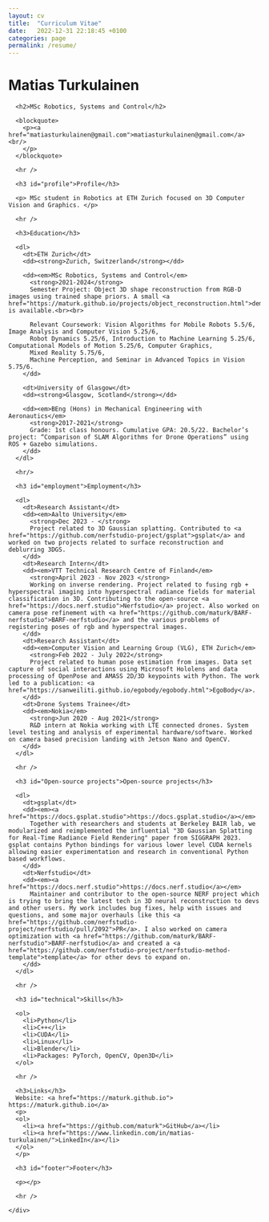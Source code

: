 ```yaml
---
layout: cv
title:  "Curriculum Vitae"
date:   2022-12-31 22:18:45 +0100
categories: page
permalink: /resume/
---
```


<body class="">
  <div class="container">
    <div class="resume">
      <h1>Matias Turkulainen</h1>

      <h2>MSc Robotics, Systems and Control</h2>

      <blockquote>
        <p><a href="matiasturkulainen@gmail.com">matiasturkulainen@gmail.com</a><br/>
        </p>
      </blockquote>

      <hr />

      <h3 id="profile">Profile</h3>

      <p> MSc student in Robotics at ETH Zurich focused on 3D Computer Vision and Graphics. </p>

      <hr />

      <h3>Education</h3>

      <dl>
        <dt>ETH Zurich</dt>
        <dd><strong>Zurich, Switzerland</strong></dd>

        <dd><em>MSc Robotics, Systems and Control</em>
          <strong>2021-2024</strong>
          Semester Project: Object 3D shape reconstruction from RGB-D images using trained shape priors. A small <a href="https://maturk.github.io/projects/object_reconstruction.html">demo</a> is available.<br><br>
          
          Relevant Coursework: Vision Algorithms for Mobile Robots 5.5/6, Image Analysis and Computer Vision 5.25/6,
          Robot Dynamics 5.25/6, Introduction to Machine Learning 5.25/6, Computational Models of Motion 5.25/6, Computer Graphics,
          Mixed Reality 5.75/6,
          Machine Perception, and Seminar in Advanced Topics in Vision 5.75/6. 
        </dd>

        <dt>University of Glasgow</dt>
        <dd><strong>Glasgow, Scotland</strong></dd>

        <dd><em>BEng (Hons) in Mechanical Engineering with Aeronautics</em>
          <strong>2017-2021</strong>
          Grade: 1st class honours. Cumulative GPA: 20.5/22. Bachelor’s project: “Comparison of SLAM Algorithms for Drone Operations” using ROS + Gazebo simulations.
        </dd>
      </dl>

      <hr/>

      <h3 id="employment">Employment</h3>

      <dl>
        <dt>Research Assistant</dt>
        <dd><em>Aalto University</em>
          <strong>Dec 2023 - </strong>
          Project related to 3D Gaussian splatting. Contributed to <a href="https://github.com/nerfstudio-project/gsplat">gsplat</a> and worked on two projects related to surface reconstruction and deblurring 3DGS. 
        </dd>
        <dt>Research Intern</dt>
        <dd><em>VTT Technical Research Centre of Finland</em>
          <strong>April 2023 - Nov 2023 </strong>
          Working on inverse rendering. Project related to fusing rgb + hyperspectral imaging into hyperspectral radiance fields for material classification in 3D. Contributing to the open-source <a href="https://docs.nerf.studio">Nerfstudio</a> project. Also worked on camera pose refinement with <a href="https://github.com/maturk/BARF-nerfstudio">BARF-nerfstudio</a> and the various problems of registering poses of rgb and hyperspectral images.
        </dd>
        <dt>Research Assistant</dt>
        <dd><em>Computer Vision and Learning Group (VLG), ETH Zurich</em>
          <strong>Feb 2022 - July 2022</strong>
          Project related to human pose estimation from images. Data set capture of social interactions using Microsoft Hololens and data processing of OpenPose and AMASS 2D/3D keypoints with Python. The work led to a publication: <a href="https://sanweiliti.github.io/egobody/egobody.html">EgoBody</a>.
        </dd>
        <dt>Drone Systems Trainee</dt>
        <dd><em>Nokia</em>
          <strong>Jun 2020 - Aug 2021</strong>
          R&D intern at Nokia working with LTE connected drones. System level testing and analysis of experimental hardware/software. Worked on camera based precision landing with Jetson Nano and OpenCV. 
        </dd>
      </dl>

      <hr />

      <h3 id="Open-source projects">Open-source projects</h3>

      <dl>
        <dt>gsplat</dt>
        <dd><em><a href="https://docs.gsplat.studio">https://docs.gsplat.studio</a></em>
          Together with researchers and students at Berkeley BAIR lab, we modularized and reimplemented the influential "3D Gaussian Splatting for Real-Time Radiance Field Rendering" paper from SIGGRAPH 2023. gsplat contains Python bindings for various lower level CUDA kernels allowing easier experimentation and research in conventional Python based workflows.
        </dd>
        <dt>Nerfstudio</dt>
        <dd><em><a href="https://docs.nerf.studio">https://docs.nerf.studio</a></em>
          Maintainer and contributor to the open-source NERF project which is trying to bring the latest tech in 3D neural reconstruction to devs and other users. My work includes bug fixes, help with issues and questions, and some major overhauls like this <a href="https://github.com/nerfstudio-project/nerfstudio/pull/2092">PR</a>. I also worked on camera optimization with <a href="https://github.com/maturk/BARF-nerfstudio">BARF-nerfstudio</a> and created a <a href="https://github.com/nerfstudio-project/nerfstudio-method-template">template</a> for other devs to expand on.
        </dd>
      </dl>

      <hr />

      <h3 id="technical">Skills</h3>

      <ol>
        <li>Python</li>
        <li>C++</li>
        <li>CUDA</li>
        <li>Linux</li>
        <li>Blender</li>
        <li>Packages: PyTorch, OpenCV, Open3D</li>
      </ol>

      <hr />

      <h3>Links</h3>
      Website: <a href="https://maturk.github.io"> https://maturk.github.io</a>
      <p>
      <ol>
        <li><a href="https://github.com/maturk">GitHub</a></li>
        <li><a href="https://www.linkedin.com/in/matias-turkulainen/">LinkedIn</a></li>
      </ol>
      </p>

      <h3 id="footer">Footer</h3>

      <p></p>

      <hr />

    </div>
  </div>

</body>

